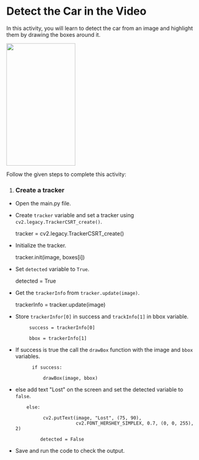 Detect the Car in the Video 
============================

In this activity, you will learn to detect the car from an image and highlight them by drawing the boxes around it.

<img src= "https://media.slid.es/uploads/1525749/images/10501571/68pcp.gif" width = "180" height = "320">


Follow the given steps to complete this activity:
1. ### Create a tracker

* Open the main.py file.

*  Create `tracker` variable and set a tracker using `cv2.legacy.TrackerCSRT_create()`.
 
    tracker = cv2.legacy.TrackerCSRT_create()

* Initialize the tracker.

    tracker.init(image, boxes[i])
    
* Set `detected` variable to `True`.
 
     detected = True


* Get the `trackerInfo` from `tracker.update(image)`.
  
     trackerInfo = tracker.update(image)
     
 * Store `trackerInfor[0]` in success and `trackInfo[1]` in bbox variable.
  
            success = trackerInfo[0]
            
            bbox = trackerInfo[1]
            
* If success is true the call the `drawBox` function with the image and `bbox` variables.
 
            if success:
            
                drawBox(image, bbox)
                
* else add text "Lost" on the screen and set the detected variable to `false`.

          else:
          
                cv2.putText(image, "Lost", (75, 90),
                            cv2.FONT_HERSHEY_SIMPLEX, 0.7, (0, 0, 255), 2)
                            
               detected = False
               
* Save and run the code to check the output.


